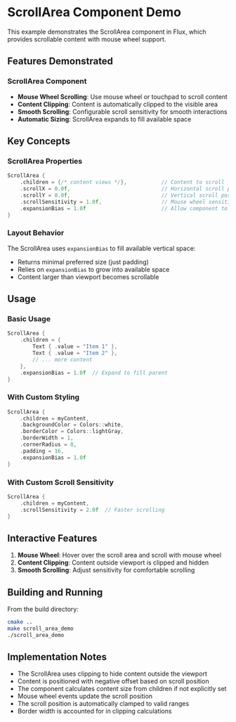 # ScrollArea Component Demo

This example demonstrates the ScrollArea component in Flux, which provides scrollable content with mouse wheel support.

## Features Demonstrated

### ScrollArea Component
- **Mouse Wheel Scrolling**: Use mouse wheel or touchpad to scroll content
- **Content Clipping**: Content is automatically clipped to the visible area
- **Smooth Scrolling**: Configurable scroll sensitivity for smooth interactions
- **Automatic Sizing**: ScrollArea expands to fill available space

## Key Concepts

### ScrollArea Properties

```cpp
ScrollArea {
    .children = {/* content views */},           // Content to scroll
    .scrollX = 0.0f,                             // Horizontal scroll position
    .scrollY = 0.0f,                             // Vertical scroll position
    .scrollSensitivity = 1.0f,                   // Mouse wheel sensitivity
    .expansionBias = 1.0f                        // Allow component to expand
}
```

### Layout Behavior

The ScrollArea uses `expansionBias` to fill available vertical space:
- Returns minimal preferred size (just padding)
- Relies on `expansionBias` to grow into available space
- Content larger than viewport becomes scrollable

## Usage

### Basic Usage

```cpp
ScrollArea {
    .children = {
        Text { .value = "Item 1" },
        Text { .value = "Item 2" },
        // ... more content
    },
    .expansionBias = 1.0f  // Expand to fill parent
}
```

### With Custom Styling

```cpp
ScrollArea {
    .children = myContent,
    .backgroundColor = Colors::white,
    .borderColor = Colors::lightGray,
    .borderWidth = 1,
    .cornerRadius = 8,
    .padding = 16,
    .expansionBias = 1.0f
}
```

### With Custom Scroll Sensitivity

```cpp
ScrollArea {
    .children = myContent,
    .scrollSensitivity = 2.0f  // Faster scrolling
}
```

## Interactive Features

1. **Mouse Wheel**: Hover over the scroll area and scroll with mouse wheel
2. **Content Clipping**: Content outside viewport is clipped and hidden
3. **Smooth Scrolling**: Adjust sensitivity for comfortable scrolling

## Building and Running

From the build directory:
```bash
cmake ..
make scroll_area_demo
./scroll_area_demo
```

## Implementation Notes

- The ScrollArea uses clipping to hide content outside the viewport
- Content is positioned with negative offset based on scroll position
- The component calculates content size from children if not explicitly set
- Mouse wheel events update the scroll position
- The scroll position is automatically clamped to valid ranges
- Border width is accounted for in clipping calculations
